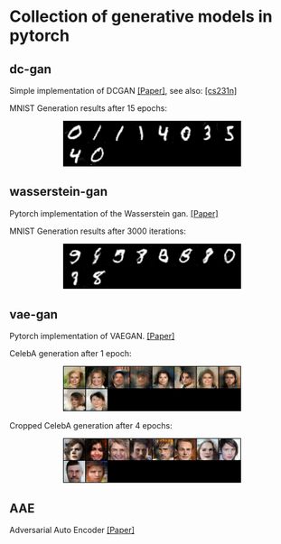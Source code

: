 # Collection of generative models in pytorch

## dc-gan
Simple implementation of DCGAN [[Paper]](https://arxiv.org/abs/1511.06434), see also: [[cs231n]](http://cs231n.stanford.edu/)

MNIST Generation results after 15 epochs:

<p align="center">
    <img src="assets/DCGAN.png" width="315"\>
</p>


## wasserstein-gan
Pytorch implementation of the Wasserstein gan. [[Paper]](https://arxiv.org/abs/1701.07875)

MNIST Generation results after 3000 iterations:

<p align="center">
    <img src="assets/wgan_generation.png" width="315"\>
</p>


## vae-gan
Pytorch implementation of VAEGAN. [[Paper]](https://arxiv.org/abs/1512.09300)

CelebA generation after 1 epoch:
<p align="center">
    <img src="assets/veagan_0.png" width="315"\>
</p>

Cropped CelebA generation after 4 epochs:
<p align="center">
    <img src="assets/veagan_crop_4.png" width="315"\>
</p>

## AAE
Adversarial Auto Encoder [[Paper]](https://arxiv.org/abs/1511.05644)

